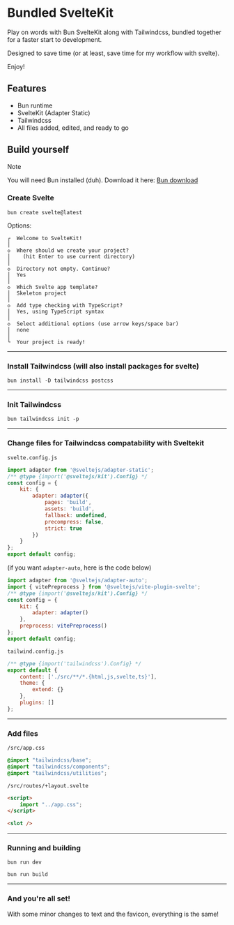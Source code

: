 # Bundled SvelteKit

Play on words with Bun SvelteKit along with Tailwindcss, bundled together for a faster start to development.

Designed to save time (or at least, save time for my workflow with svelte).

Enjoy!

## Features

- Bun runtime
- SvelteKit (Adapter Static)
- Tailwindcss
- All files added, edited, and ready to go

## Build yourself

> [!NOTE]
> You will need Bun installed (duh). Download it here: [Bun download](https://bun.sh/)

### Create Svelte

`bun create svelte@latest`

Options:

``` terminal
┌  Welcome to SvelteKit!
│
◇  Where should we create your project?
│    (hit Enter to use current directory)
│
◇  Directory not empty. Continue?
│  Yes
│
◇  Which Svelte app template?
│  Skeleton project
│
◇  Add type checking with TypeScript?
│  Yes, using TypeScript syntax
│
◇  Select additional options (use arrow keys/space bar)
│  none
│
└  Your project is ready!
```

---

### Install Tailwindcss (will also install packages for svelte)

`bun install -D tailwindcss postcss`

---

### Init Tailwindcss

`bun tailwindcss init -p`

---

### Change files for Tailwindcss compatability with Sveltekit

`svelte.config.js`

``` js
import adapter from '@sveltejs/adapter-static';
/** @type {import('@sveltejs/kit').Config} */
const config = {
    kit: {
		adapter: adapter({
			pages: 'build',
			assets: 'build',
			fallback: undefined,
			precompress: false,
			strict: true
		})
	}
};
export default config;
```


(if you want `adapter-auto`, here is the code below)

``` js
import adapter from '@sveltejs/adapter-auto';
import { vitePreprocess } from '@sveltejs/vite-plugin-svelte';
/** @type {import('@sveltejs/kit').Config} */
const config = {
    kit: {
        adapter: adapter()
    },
    preprocess: vitePreprocess()
};
export default config;
```

`tailwind.config.js`

``` js
/** @type {import('tailwindcss').Config} */
export default {
    content: ['./src/**/*.{html,js,svelte,ts}'],
    theme: {
        extend: {}
    },
    plugins: []
};
```

---

### Add files

`/src/app.css`

``` css
@import "tailwindcss/base";
@import "tailwindcss/components";
@import "tailwindcss/utilities";
```

`/src/routes/+layout.svelte`

``` html
<script>
    import "../app.css";
</script>

<slot />
```

---

### Running and building

`bun run dev`

`bun run build`

---

### And you're all set!

With some minor changes to text and the favicon, everything is the same!
